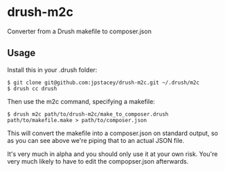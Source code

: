 drush-m2c
=========

Converter from a Drush makefile to composer.json

Usage
-----

Install this in your .drush folder:

    $ git clone git@github.com:jpstacey/drush-m2c.git ~/.drush/m2c
    $ drush cc drush

Then use the m2c command, specifying a makefile:

    $ drush m2c path/to/drush-m2c/make_to_composer.drush path/to/makefile.make > path/to/composer.json

This will convert the makefile into a composer.json on standard output, so
as you can see above we're piping that to an actual JSON file.

It's very much in alpha and you should only use it at your own risk. You're
very much likely to have to edit the compopser.json afterwards.
